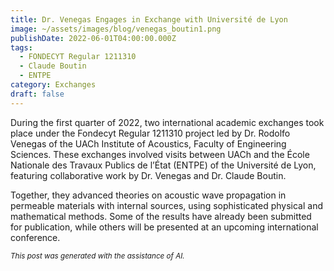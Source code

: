 ```yaml
---
title: Dr. Venegas Engages in Exchange with Université de Lyon
image: ~/assets/images/blog/venegas_boutin1.png
publishDate: 2022-06-01T04:00:00.000Z
tags:
  - FONDECYT Regular 1211310
  - Claude Boutin
  - ENTPE
category: Exchanges
draft: false
---
```


During the first quarter of 2022, two international academic exchanges took place under the Fondecyt Regular 1211310 project led by Dr. Rodolfo Venegas of the UACh Institute of Acoustics, Faculty of Engineering Sciences. These exchanges involved visits between UACh and the École Nationale des Travaux Publics de l’État (ENTPE) of the Université de Lyon, featuring collaborative work by Dr. Venegas and Dr. Claude Boutin.

Together, they advanced theories on acoustic wave propagation in permeable materials with internal sources, using sophisticated physical and mathematical methods. Some of the results have already been submitted for publication, while others will be presented at an upcoming international conference.

<p><small><i>This post was generated with the assistance of AI.</i></small></p>
